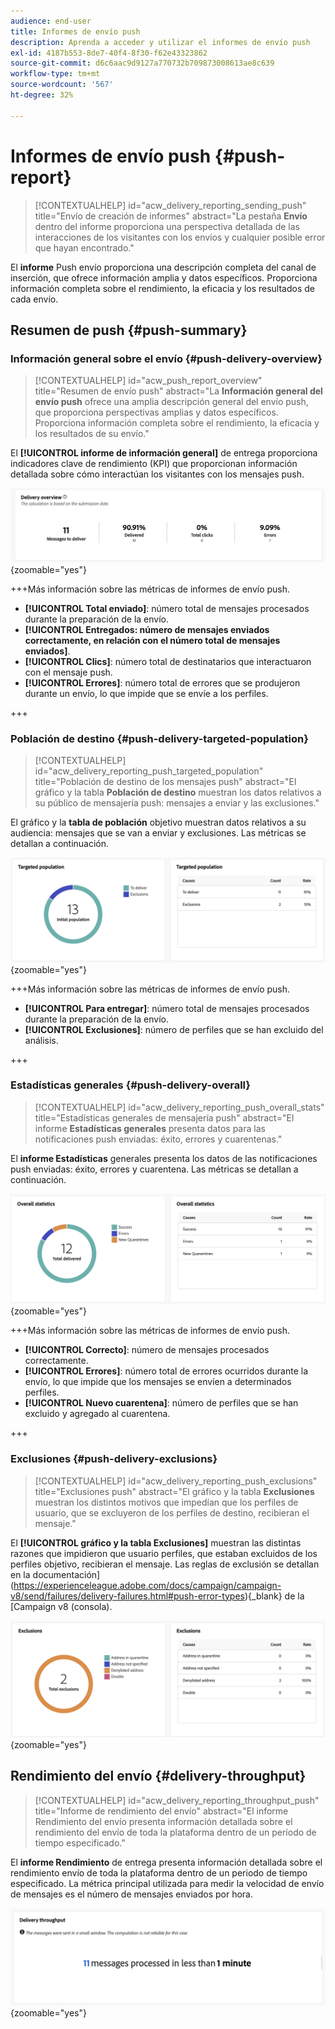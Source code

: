 ```yaml
---
audience: end-user
title: Informes de envío push
description: Aprenda a acceder y utilizar el informes de envío push
exl-id: 4187b553-8de7-40f4-8f30-f62e43323862
source-git-commit: d6c6aac9d9127a770732b709873008613ae8c639
workflow-type: tm+mt
source-wordcount: '567'
ht-degree: 32%

---
```


# Informes de envío push {#push-report}

>[!CONTEXTUALHELP]
>id="acw_delivery_reporting_sending_push"
>title="Envío de creación de informes"
>abstract="La pestaña **Envío** dentro del informe proporciona una perspectiva detallada de las interacciones de los visitantes con los envíos y cualquier posible error que hayan encontrado."

El **informe** Push envío proporciona una descripción completa del canal de inserción, que ofrece información amplia y datos específicos. Proporciona información completa sobre el rendimiento, la eficacia y los resultados de cada envío.

## Resumen de push {#push-summary}

### Información general sobre el envío {#push-delivery-overview}

>[!CONTEXTUALHELP]
>id="acw_push_report_overview"
>title="Resumen de envío push"
>abstract="La **Información general del envío push** ofrece una amplia descripción general del envío push, que proporciona perspectivas amplias y datos específicos. Proporciona información completa sobre el rendimiento, la eficacia y los resultados de su envío."

El **[!UICONTROL informe de información general]** de entrega proporciona indicadores clave de rendimiento (KPI) que proporcionan información detallada sobre cómo interactúan los visitantes con los mensajes push.

![Este captura de pantalla muestra el informe de información general de entrega, que proporciona KPI sobre visitante participación con mensajes push.](assets/reporting_push_3.png){zoomable="yes"}

+++Más información sobre las métricas de informes de envío push.

* **[!UICONTROL Total enviado]**: número total de mensajes procesados durante la preparación de la envío.
* **[!UICONTROL Entregados: número de mensajes enviados correctamente, en relación con el número total de mensajes enviados]**.
* **[!UICONTROL Clics]**: número total de destinatarios que interactuaron con el mensaje push.
* **[!UICONTROL Errores]**: número total de errores que se produjeron durante un envío, lo que impide que se envíe a los perfiles.

+++

### Población de destino {#push-delivery-targeted-population}

>[!CONTEXTUALHELP]
>id="acw_delivery_reporting_push_targeted_population"
>title="Población de destino de los mensajes push"
>abstract="El gráfico y la tabla **Población de destino** muestran los datos relativos a su público de mensajería push: mensajes a enviar y las exclusiones."

El gráfico y la **tabla de población** objetivo muestran datos relativos a su audiencia: mensajes que se van a enviar y exclusiones. Las métricas se detallan a continuación.

![Este captura de pantalla muestra el gráfico y la tabla de población objetivo, que muestran datos sobre los mensajes que se van a enviar y las exclusiones.](assets/reporting_push_4.png){zoomable="yes"}

+++Más información sobre las métricas de informes de envío push.

* **[!UICONTROL Para entregar]**: número total de mensajes procesados durante la preparación de la envío.
* **[!UICONTROL Exclusiones]**: número de perfiles que se han excluido del análisis.

+++

### Estadísticas generales {#push-delivery-overall}

>[!CONTEXTUALHELP]
>id="acw_delivery_reporting_push_overall_stats"
>title="Estadísticas generales de mensajería push"
>abstract="El informe **Estadísticas generales** presenta datos para las notificaciones push enviadas: éxito, errores y cuarentenas."

El **informe Estadísticas** generales presenta los datos de las notificaciones push enviadas: éxito, errores y cuarentena. Las métricas se detallan a continuación.

![Este captura de pantalla muestra el informe de estadísticas generales, que presenta datos sobre éxito, errores y cuarentenas para las notificaciones push enviadas.](assets/reporting_push_5.png){zoomable="yes"}

+++Más información sobre las métricas de informes de envío push.

* **[!UICONTROL Correcto]**: número de mensajes procesados correctamente.
* **[!UICONTROL Errores]**: número total de errores ocurridos durante la envío, lo que impide que los mensajes se envíen a determinados perfiles.
* **[!UICONTROL Nuevo cuarentena]**: número de perfiles que se han excluido y agregado al cuarentena.

+++

### Exclusiones {#push-delivery-exclusions}

>[!CONTEXTUALHELP]
>id="acw_delivery_reporting_push_exclusions"
>title="Exclusiones push"
>abstract="El gráfico y la tabla **Exclusiones** muestran los distintos motivos que impedían que los perfiles de usuario, que se excluyeron de los perfiles de destino, recibieran el mensaje."

El **[!UICONTROL gráfico y la tabla Exclusiones]** muestran las distintas razones que impidieron que usuario perfiles, que estaban excluidos de los perfiles objetivo, recibieran el mensaje. Las reglas de exclusión se detallan en la documentación](https://experienceleague.adobe.com/docs/campaign/campaign-v8/send/failures/delivery-failures.html#push-error-types){_blank} de la [Campaign v8 (consola).

![Este captura de pantalla muestra el gráfico y la tabla de exclusiones, que muestran los motivos que impiden que los perfiles de usuario excluidos reciban mensajes.](assets/reporting_push_6.png){zoomable="yes"}

## Rendimiento del envío {#delivery-throughput}

>[!CONTEXTUALHELP]
>id="acw_delivery_reporting_throughput_push"
>title="Informe de rendimiento del envío"
>abstract="El informe Rendimiento del envío presenta información detallada sobre el rendimiento del envío de toda la plataforma dentro de un período de tiempo especificado."

El **informe Rendimiento** de entrega presenta información detallada sobre el rendimiento envío de toda la plataforma dentro de un periodo de tiempo especificado. La métrica principal utilizada para medir la velocidad de envío de mensajes es el número de mensajes enviados por hora.

![Este captura de pantalla muestra el informe de rendimiento de entrega, que proporciona detalles sobre la velocidad de envío de mensajes de la plataforma dentro de un periodo de tiempo especificado.](assets/reporting_push_2.png){zoomable="yes"}